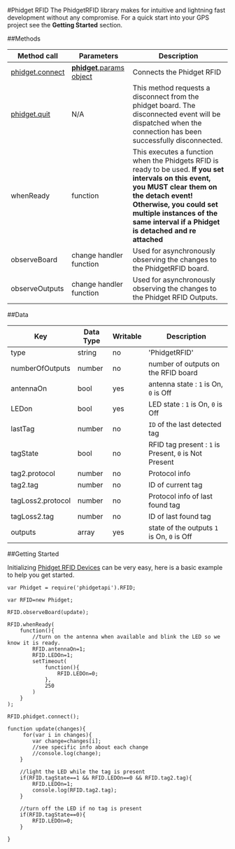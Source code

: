 #Phidget RFID
The PhidgetRFID library makes for intuitive and lightning fast development without any compromise. For a quick start into your GPS project see the __Getting Started__ section.

##Methods

|Method call|Parameters|Description|
|-----------|----------|-----------|
|[phidget.connect](https://github.com/RIAEvangelist/node-phidget-API/blob/master/docs/Phidget.md#connecting--phidgetparams)|[__phidget__.params object](https://github.com/RIAEvangelist/node-phidget-API/blob/master/docs/Phidget.md#connecting--phidgetparams)|Connects the Phidget RFID|
|[phidget.quit](https://github.com/RIAEvangelist/node-phidget-API/blob/master/docs/Phidget.md#methods)|N/A |This method requests a disconnect from the phidget board.  The disconnected event will be dispatched when the connection has been successfully disconnected. |
|whenReady|function|This executes a function when the Phidgets RFID is ready to be used. __If you set intervals on this event, you MUST clear them on the detach event! Otherwise, you could set multiple instances of the same interval if a Phidget is detached and re attached__|
|observeBoard|change handler function|Used for asynchronously observing the changes to the PhidgetRFID board.|
|observeOutputs|change handler function|Used for asynchronously observing the changes to the Phidget RFID Outputs.|

##Data

|Key|Data Type|Writable|Description|
|---|---------|--------|-----------|
|type|string|no|'PhidgetRFID'|
|numberOfOutputs|number|no|number of outputs on the RFID board|
|antennaOn|bool|yes|antenna state : ` 1 ` is On, ` 0 ` is Off |
|LEDon|bool|yes|LED state  : ` 1 ` is On, ` 0 ` is Off|
|lastTag|number|no|` ID ` of the last detected tag|
|tagState|bool|no|RFID tag present : ` 1 ` is Present, ` 0 ` is Not Present|
|tag2.protocol|number|no|Protocol info|
|tag2.tag|number|no|ID of current tag|
|tagLoss2.protocol|number|no|Protocol info of last found tag|
|tagLoss2.tag|number|no|ID of last found tag|
|outputs|array|yes|state of the outputs ` 1 ` is On, ` 0 ` is Off |



##Getting Started

Initializing [Phidget RFID Devices](http://www.phidgets.com/products.php?category=14) can be very easy, here is a basic example to help you get started.

    var Phidget = require('phidgetapi').RFID;

    var RFID=new Phidget;

    RFID.observeBoard(update);

    RFID.whenReady(
        function(){
            //turn on the antenna when available and blink the LED so we know it is ready.
            RFID.antennaOn=1;
            RFID.LEDOn=1;
            setTimeout(
                function(){
                    RFID.LEDOn=0;
                },
                250
            )
        }
    );

    RFID.phidget.connect();

    function update(changes){
         for(var i in changes){
            var change=changes[i];
            //see specific info about each change
            //console.log(change);
        }

        //light the LED while the tag is present
        if(RFID.tagState==1 && RFID.LEDOn==0 && RFID.tag2.tag){
            RFID.LEDOn=1;
            console.log(RFID.tag2.tag);
        }

        //turn off the LED if no tag is present
        if(RFID.tagState==0){
            RFID.LEDOn=0;
        }

    }
